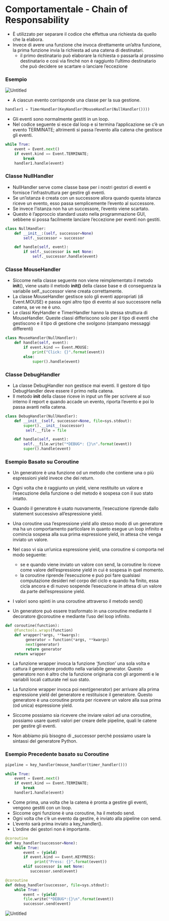 # Comportamentale - Chain of Responsability

- È utilizzato per separare il codice che effettua una richiesta da quello che la elabora.
- Invece di avere una funzione che invoca direttamente un’altra funzione, la prima funzione invia la richiesta ad una catena di destinatari.
    - il primo destinatario può elaborare la richiesta o passarla al prossimo destinatario e così via finché non è raggiunto l’ultimo destinatario che può decidere se scartare o lanciare l’eccezione

### Esempio

![Untitled](Untitled.png)

- A ciascun evento corrisponde una classe per la sua gestione.

```python
handler1 = TimerHandler(KeyHandler(MouseHandler(NullHandler())))
```

- Gli eventi sono normalmente gestiti in un loop.
- Nel codice seguente si esce dal loop e si termina l’applicazione se c’è un evento TERMINATE; altrimenti si passa l’evento alla catena che gestisce gli eventi.

```python
while True:
	event = Event.next()
	if event.kind == Event.TERMINATE;
		break
	handler1.handle(event)
```

### Classe NullHandler

- NullHandler serve come classe base per i nostri gestori di eventi e fornisce l’infrastruttura per gestire gli eventi.
- Se un’istanza è creata con un successore allora quando questa istanza riceve un evento, esso passa semplicemente l’evento al successore.
- Se invece l’istanza non ha un successore, l’evento viene scartato.
- Questo è l’approccio standard usato nella programmazione GUI, sebbene si possa facilmente lanciare l’eccezione per eventi non gestiti.

```python
class NullHandler:
	def __init__:(self, successor=None)
		self._successor = successor

	def handle(self, event):
		if self._successor is not None:
			self._successor.handle(event)
```

### Classe MouseHandler

- Siccome nella classe seguente non viene reimplementato il metodo __init__(), viene usato il metodo __init()__ della classe base e di conseguenza la variabile self._successor viene creata correttamente.
- La classe MouseHandler gestisce solo gli eventi appropriati (di Event.MOUSE) e passa ogni altro tipo di evento al suo successore nella catena, se ve ne è uno.
- Le classi KeyHandler e TimerHandler hanno la stessa struttura di MouseHandler. Queste classi differiscono solo per il tipo di eventi che gestiscono e il tipo di gestione che svolgono (stampano messaggi differenti)

```python
class MouseHandler(NullHandler):
	def handle(self, event):
		if event.kind == Event.MOUSE:
			print("Click: {}".format(event))
		else:
			super().handle(event)
```

### Classe DebugHandler

- La classe DebugHandler non gestisce mai eventi. Il gestore di tipo DebugHandler deve essere il primo nella catena.
- Il metodo __init__ della classe riceve in input un file per scrivere al suo interno il report e quando accade un evento, riporta l’evento e poi lo passa avanti nella catena.

```python
class DebugHandler(NullHandler):
	def __init__(self, successor=None, file=sys.stdout):
		super().__init__(successor)
		 self.__file = file

	def handle(self, event):
		self.__file.write("*DEBUG*: {}\n".format(event))
		super().handle(event)
```

### Esempio Basato su Coroutine

- Un generatore è una funzione od un metodo che contiene una o più espressioni yield invece che dei return.
- Ogni volta che è raggiunto un yield, viene restituito un valore e l’esecuzione della funzione o del metodo è sospesa con il suo stato intatto.
- Quando il generatore è usato nuovamente, l’esecuzione riprende dallo statement successivo all’espressione yield.
- Una coroutine usa l’espressione yield allo stesso modo di un generatore ma ha un comportamento particolare in quanto esegue un loop infinito e comincia sospesa alla sua prima espressione yield, in attesa che venga inviato un valore.
- Nel caso vi sia un’unica espressione yield, una coroutine si comporta nel modo seguente:
    - se e quando viene inviato un valore con send, la coroutine lo riceve come valore dell’espressione yield in cui è sospesa in quel momento.
    - la coroutine riprende l’esecuzione e può poi fare qualsiasi computazione desideri nel corpo del ciclo e quando ha finito, essa cicla ancora e di nuovo sospende l’esecuzione in attesa di un valore da parte dell’espressione yield.
- I valori sono spinti in una coroutine attraverso il metodo send()

- Un generatore può essere trasformato in una coroutine mediante il decoratore @coroutine e mediante l’uso del loop infinito.

```python
def coroutine(function):
	@functools.wraps(function)
	def wrapper(*args, **kwargs):
		 generator = function(*args, **kwargs)
		 next(generator)
		 return generator
	return wrapper
```

- La funzione wrapper invoca la funzione *‘function’* una sola volta e cattura il generatore prodotto nella variabile generator. Questo generatore non è altro che la funzione originaria con gli argomenti e le variabili locali catturate nel suo stato.
- La funzione wrapper invoca poi next(generator) per arrivare alla prima espressione yield del generatore e restituisce il generatore. Questo generatore è una coroutine pronta per ricevere un valore alla sua prima (od unica) espressione yield.

- Siccome possiamo sia ricevere che inviare valori ad una coroutine, possiamo usare questi valori per creare delle pipeline, quali le catene per gestire gli eventi.
- Non abbiamo più bisogno di _successor perché possiamo usare la sintassi del generatore Python.

### Esempio Precedente basato su Coroutine

```python
pipeline = key_handler(mouse_handler(timer_handler()))
```

```python
while True:
	event = Event.next()
	if event.kind == Event.TERMINATE;
		break
	handler1.handle(event)
```

- Come prima, una volta che la catena è pronta a gestire gli eventi, vengono gestiti con un loop.
- Siccome ogni funzione è una coroutine, ha il metodo send.
- Ogni volta che c’è un evento da gestire, è inviato alla pipeline con send.
- L’evento sarà prima inviato a key_handler().
- L’ordine dei gestori non è importante.

```python
@coroutine
def key_handler(successor=None):
	while True:
		event = (yield)
		if event.kind == Event.KEYPRESS:
			 print("Press: {}".format(event))
		elif successor is not None:
		   successor.send(event)
```

```python
@coroutine
def debug_handler(successor, file=sys.stdout):
	while True:
		event = (yield)
		file.write("*DEBUG*:{}\n".format(event))
		successor.send(event)
```

![Untitled](Untitled%201.png)
